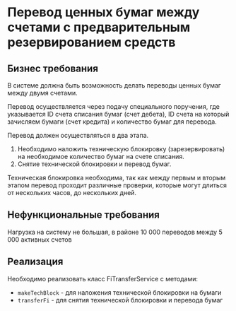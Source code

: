 # Перевод ценных бумаг между счетами с предварительным резервированием средств

## Бизнес требования

В системе должна быть возможность делать переводы ценных бумаг между двумя счетами.

Перевод осуществляется через подачу специального поручения, где указывается ID счета списания бумаг (счет дебета), ID
счета на который зачисляем бумаги (счет кредита) и количество бумаг для перевода.

Перевод должен осуществляться в два этапа.

1. Необходимо наложить техническую блокировку (зарезервировать)
   на необходимое количество бумаг на счете списания.
2. Снятие технической блокировки и перевод бумаг.

Техническая блокировка необходима, так как между первым и вторым этапом перевод проходит различные проверки, которые
могут длиться от нескольких часов, до нескольких дней.

## Нефункциональные требования

Нагрузка на систему не большая, в районе 10 000 переводов между 5 000 активных счетов

## Реализация

Необходимо реализовать класс FiTransferService с методами:

- `makeTechBlock` - для наложения технической блокировки на бумаги
- `transferFi` - для снятия технической блокировки и перевода бумаг
